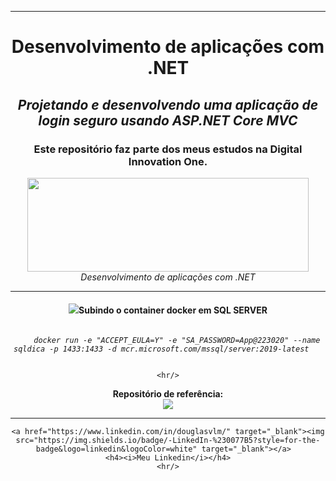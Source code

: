 <hr/>
<div align="center">
    <h1>Desenvolvimento de aplicações com .NET</h1>
    <h2><i>Projetando e desenvolvendo uma aplicação de login seguro usando ASP.NET Core MVC</i></h2>
    <h3>Este repositório faz parte dos meus estudos na Digital Innovation One.</h3>
    <img src="https://hermes.digitalinnovation.one/site/images/logo-footer.png" width="450" height="150">
    <i>Desenvolvimento de aplicações com .NET</i>
    <hr/>
    <h4><img src="https://img.icons8.com/nolan/50/docker.png"/>Subindo o container docker em SQL SERVER</h4>
    <div>
    <code>    
    <i>docker run -e "ACCEPT_EULA=Y" -e "SA_PASSWORD=App@223020" --name sqldica -p 1433:1433 -d mcr.microsoft.com/mssql/server:2019-latest</i>   
    </code>
  
    <hr/>
</div>             
</div>
<div align="center">
    <b>Repositório de referência:</b><br>
    <a href="https://github.com/leandrobianch/curso-dio-arquitetura-back-e-front-end"><img src="https://img.icons8.com/ios-filled/50/000000/github.png"/></a>
    <hr/>
</div>
<div align="center">
    
    <a href="https://www.linkedin.com/in/douglasvlm/" target="_blank"><img src="https://img.shields.io/badge/-LinkedIn-%230077B5?style=for-the-badge&logo=linkedin&logoColor=white" target="_blank"></a>  
    <h4><i>Meu Linkedin</i></h4>
    <hr/>
</div>    

